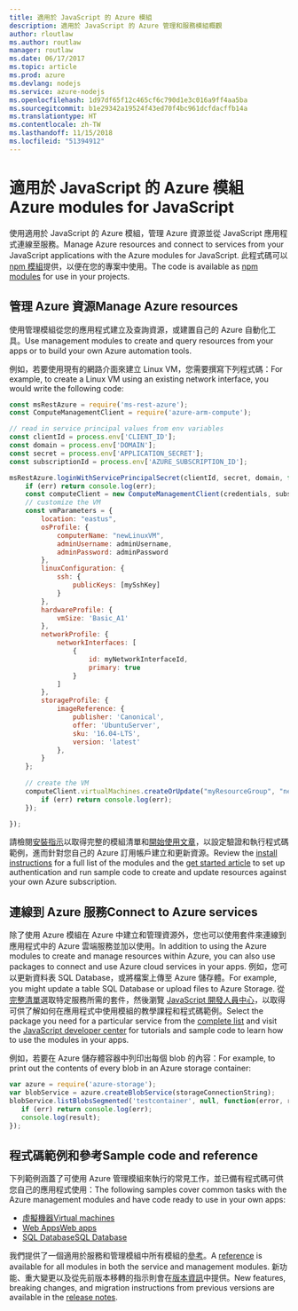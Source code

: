 ```yaml
---
title: 適用於 JavaScript 的 Azure 模組
description: 適用於 JavaScript 的 Azure 管理和服務模組概觀
author: rloutlaw
ms.author: routlaw
manager: routlaw
ms.date: 06/17/2017
ms.topic: article
ms.prod: azure
ms.devlang: nodejs
ms.service: azure-nodejs
ms.openlocfilehash: 1d97df65f12c465cf6c790d1e3c016a9ff4aa5ba
ms.sourcegitcommit: b1e29342a19524f43ed70f4bc961dcfdacffb14a
ms.translationtype: HT
ms.contentlocale: zh-TW
ms.lasthandoff: 11/15/2018
ms.locfileid: "51394912"
---
```

# <a name="azure-modules-for-javascript"></a><span data-ttu-id="89a83-103">適用於 JavaScript 的 Azure 模組</span><span class="sxs-lookup"><span data-stu-id="89a83-103">Azure modules for JavaScript</span></span>

<span data-ttu-id="89a83-104">使用適用於 JavaScript 的 Azure 模組，管理 Azure 資源並從 JavaScript 應用程式連線至服務。</span><span class="sxs-lookup"><span data-stu-id="89a83-104">Manage Azure resources and connect to services from your JavaScript applications with the Azure modules for JavaScript.</span></span> <span data-ttu-id="89a83-105">此程式碼可以 [npm 模組](node-sdk-azure-install.md)提供，以便在您的專案中使用。</span><span class="sxs-lookup"><span data-stu-id="89a83-105">The code is available as [npm modules](node-sdk-azure-install.md) for use in your projects.</span></span> 

## <a name="manage-azure-resources"></a><span data-ttu-id="89a83-106">管理 Azure 資源</span><span class="sxs-lookup"><span data-stu-id="89a83-106">Manage Azure resources</span></span>

<span data-ttu-id="89a83-107">使用管理模組從您的應用程式建立及查詢資源，或建置自己的 Azure 自動化工具。</span><span class="sxs-lookup"><span data-stu-id="89a83-107">Use management modules to create and query resources from your apps or to build your own Azure automation tools.</span></span> 

<span data-ttu-id="89a83-108">例如，若要使用現有的網路介面來建立 Linux VM，您需要撰寫下列程式碼：</span><span class="sxs-lookup"><span data-stu-id="89a83-108">For example, to create a Linux VM using an existing network interface, you would write the following code:</span></span>

```javascript
const msRestAzure = require('ms-rest-azure');
const ComputeManagementClient = require('azure-arm-compute');

// read in service principal values from env variables
const clientId = process.env['CLIENT_ID'];
const domain = process.env['DOMAIN'];
const secret = process.env['APPLICATION_SECRET'];
const subscriptionId = process.env['AZURE_SUBSCRIPTION_ID'];

msRestAzure.loginWithServicePrincipalSecret(clientId, secret, domain, function (err, credentials, subscriptions) {
    if (err) return console.log(err);
    const computeClient = new ComputeManagementClient(credentials, subscriptionId);
    // customize the VM 
    const vmParameters = {
        location: "eastus",
        osProfile: {
            computerName: "newLinuxVM",
            adminUsername: adminUsername,
            adminPassword: adminPassword
        },
        linuxConfiguration: {
            ssh: {
                publicKeys: [mySshKey]
            }
        },
        hardwareProfile: {
            vmSize: 'Basic_A1'
        },
        networkProfile: {
            networkInterfaces: [
                {
                    id: myNetworkInterfaceId,
                    primary: true
                }
            ]
        },
        storageProfile: {
            imageReference: {
                publisher: 'Canonical',
                offer: 'UbuntuServer',
                sku: '16.04-LTS',
                version: 'latest'
            },
        }
    };
 
    // create the VM
    computeClient.virtualMachines.createOrUpdate("myResourceGroup", "newLinuxVM", vmParameters, function (err, data) {
        if (err) return console.log(err);
    });

});
```

<span data-ttu-id="89a83-109">請檢閱[安裝指示](node-sdk-azure-install.md)以取得完整的模組清單和[開始使用文章](node-sdk-azure-get-started.md)，以設定驗證和執行程式碼範例，進而針對您自己的 Azure 訂用帳戶建立和更新資源。</span><span class="sxs-lookup"><span data-stu-id="89a83-109">Review the [install instructions](node-sdk-azure-install.md) for a full list of the modules and the [get started article](node-sdk-azure-get-started.md) to set up authentication and run sample code to create and update resources against your own Azure subscription.</span></span> 

## <a name="connect-to-azure-services"></a><span data-ttu-id="89a83-110">連線到 Azure 服務</span><span class="sxs-lookup"><span data-stu-id="89a83-110">Connect to Azure services</span></span>

<span data-ttu-id="89a83-111">除了使用 Azure 模組在 Azure 中建立和管理資源外，您也可以使用套件來連線到應用程式中的 Azure 雲端服務並加以使用。</span><span class="sxs-lookup"><span data-stu-id="89a83-111">In addition to using the Azure modules to create and manage resources within Azure, you can also use packages to connect and use Azure cloud services in your apps.</span></span> <span data-ttu-id="89a83-112">例如，您可以更新資料表 SQL Database，或將檔案上傳至 Azure 儲存體。</span><span class="sxs-lookup"><span data-stu-id="89a83-112">For example, you might update a table SQL Database or upload files to Azure Storage.</span></span> <span data-ttu-id="89a83-113">從[完整清單](node-sdk-azure-install.md)選取特定服務所需的套件，然後瀏覽 [JavaScript 開發人員中心](https://azure.microsoft.com/develop/nodejs/)，以取得可供了解如何在應用程式中使用模組的教學課程和程式碼範例。</span><span class="sxs-lookup"><span data-stu-id="89a83-113">Select the package you need for a particular service from the [complete list](node-sdk-azure-install.md) and visit the [JavaScript developer center](https://azure.microsoft.com/develop/nodejs/) for tutorials and sample code to learn how to use the modules in your apps.</span></span>

<span data-ttu-id="89a83-114">例如，若要在 Azure 儲存體容器中列印出每個 blob 的內容：</span><span class="sxs-lookup"><span data-stu-id="89a83-114">For example, to print out the contents of every blob in an Azure storage container:</span></span>

```javascript
var azure = require('azure-storage');
var blobService = azure.createBlobService(storageConnectionString);
blobService.listBlobsSegmented('testcontainer', null, function(error, result, response) {
   if (err) return console.log(err);
   console.log(result);
});
```

## <a name="sample-code-and-reference"></a><span data-ttu-id="89a83-115">程式碼範例和參考</span><span class="sxs-lookup"><span data-stu-id="89a83-115">Sample code and reference</span></span>

<span data-ttu-id="89a83-116">下列範例涵蓋了可使用 Azure 管理模組來執行的常見工作，並已備有程式碼可供您自己的應用程式使用：</span><span class="sxs-lookup"><span data-stu-id="89a83-116">The following samples cover common tasks with the Azure management modules and have code ready to use in your own apps:</span></span>

- [<span data-ttu-id="89a83-117">虛擬機器</span><span class="sxs-lookup"><span data-stu-id="89a83-117">Virtual machines</span></span>](node-samples-services-compute.md)
- [<span data-ttu-id="89a83-118">Web Apps</span><span class="sxs-lookup"><span data-stu-id="89a83-118">Web apps</span></span>](node-samples-services-web-and-mobile.md)
- [<span data-ttu-id="89a83-119">SQL Database</span><span class="sxs-lookup"><span data-stu-id="89a83-119">SQL Database</span></span>](node-samples-services-database.md)
   
<span data-ttu-id="89a83-120">我們提供了一個適用於服務和管理模組中所有模組的[參考](https://docs.microsoft.com/javascript/api)。</span><span class="sxs-lookup"><span data-stu-id="89a83-120">A [reference](https://docs.microsoft.com/javascript/api) is available for all modules in both the service and management modules.</span></span> <span data-ttu-id="89a83-121">新功能、重大變更以及從先前版本移轉的指示則會在[版本資訊](https://github.com/Azure/azure-sdk-for-node/releases)中提供。</span><span class="sxs-lookup"><span data-stu-id="89a83-121">New features, breaking changes, and migration instructions from previous versions are available in the [release notes](https://github.com/Azure/azure-sdk-for-node/releases).</span></span>